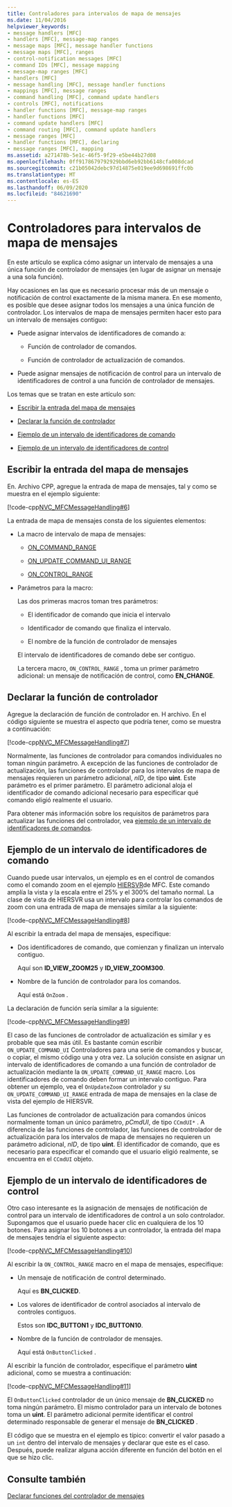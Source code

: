 ```yaml
---
title: Controladores para intervalos de mapa de mensajes
ms.date: 11/04/2016
helpviewer_keywords:
- message handlers [MFC]
- handlers [MFC], message-map ranges
- message maps [MFC], message handler functions
- message maps [MFC], ranges
- control-notification messages [MFC]
- command IDs [MFC], message mapping
- message-map ranges [MFC]
- handlers [MFC]
- message handling [MFC], message handler functions
- mappings [MFC], message ranges
- command handling [MFC], command update handlers
- controls [MFC], notifications
- handler functions [MFC], message-map ranges
- handler functions [MFC]
- command update handlers [MFC]
- command routing [MFC], command update handlers
- message ranges [MFC]
- handler functions [MFC], declaring
- message ranges [MFC], mapping
ms.assetid: a271478b-5e1c-46f5-9f29-e5be44b27d08
ms.openlocfilehash: 0ff9178679792929bbd6eb92bb6148cfa008dcad
ms.sourcegitcommit: c21b05042debc97d14875e019ee9d698691ffc0b
ms.translationtype: MT
ms.contentlocale: es-ES
ms.lasthandoff: 06/09/2020
ms.locfileid: "84621690"
---
```

# <a name="handlers-for-message-map-ranges"></a>Controladores para intervalos de mapa de mensajes

En este artículo se explica cómo asignar un intervalo de mensajes a una única función de controlador de mensajes (en lugar de asignar un mensaje a una sola función).

Hay ocasiones en las que es necesario procesar más de un mensaje o notificación de control exactamente de la misma manera. En ese momento, es posible que desee asignar todos los mensajes a una única función de controlador. Los intervalos de mapa de mensajes permiten hacer esto para un intervalo de mensajes contiguo:

- Puede asignar intervalos de identificadores de comando a:

  - Función de controlador de comandos.

  - Función de controlador de actualización de comandos.

- Puede asignar mensajes de notificación de control para un intervalo de identificadores de control a una función de controlador de mensajes.

Los temas que se tratan en este artículo son:

- [Escribir la entrada del mapa de mensajes](#_core_writing_the_message.2d.map_entry)

- [Declarar la función de controlador](#_core_declaring_the_handler_function)

- [Ejemplo de un intervalo de identificadores de comando](#_core_example_for_a_range_of_command_ids)

- [Ejemplo de un intervalo de identificadores de control](#_core_example_for_a_range_of_control_ids)

## <a name="writing-the-message-map-entry"></a><a name="_core_writing_the_message.2d.map_entry"></a>Escribir la entrada del mapa de mensajes

En. Archivo CPP, agregue la entrada de mapa de mensajes, tal y como se muestra en el ejemplo siguiente:

[!code-cpp[NVC_MFCMessageHandling#6](codesnippet/cpp/handlers-for-message-map-ranges_1.cpp)]

La entrada de mapa de mensajes consta de los siguientes elementos:

- La macro de intervalo de mapa de mensajes:

  - [ON_COMMAND_RANGE](reference/message-map-macros-mfc.md#on_command_range)

  - [ON_UPDATE_COMMAND_UI_RANGE](reference/message-map-macros-mfc.md#on_update_command_ui_range)

  - [ON_CONTROL_RANGE](reference/message-map-macros-mfc.md#on_control_range)

- Parámetros para la macro:

  Las dos primeras macros toman tres parámetros:

  - El identificador de comando que inicia el intervalo

  - Identificador de comando que finaliza el intervalo.

  - El nombre de la función de controlador de mensajes

  El intervalo de identificadores de comando debe ser contiguo.

  La tercera macro, `ON_CONTROL_RANGE` , toma un primer parámetro adicional: un mensaje de notificación de control, como **EN_CHANGE**.

## <a name="declaring-the-handler-function"></a><a name="_core_declaring_the_handler_function"></a>Declarar la función de controlador

Agregue la declaración de función de controlador en. H archivo. En el código siguiente se muestra el aspecto que podría tener, como se muestra a continuación:

[!code-cpp[NVC_MFCMessageHandling#7](codesnippet/cpp/handlers-for-message-map-ranges_2.h)]

Normalmente, las funciones de controlador para comandos individuales no toman ningún parámetro. A excepción de las funciones de controlador de actualización, las funciones de controlador para los intervalos de mapa de mensajes requieren un parámetro adicional, *nID*, de tipo **uint**. Este parámetro es el primer parámetro. El parámetro adicional aloja el identificador de comando adicional necesario para especificar qué comando eligió realmente el usuario.

Para obtener más información sobre los requisitos de parámetros para actualizar las funciones del controlador, vea [ejemplo de un intervalo de identificadores de comandos](#_core_example_for_a_range_of_command_ids).

## <a name="example-for-a-range-of-command-ids"></a><a name="_core_example_for_a_range_of_command_ids"></a>Ejemplo de un intervalo de identificadores de comando

Cuando puede usar intervalos, un ejemplo es en el control de comandos como el comando zoom en el ejemplo [HIERSVR](../overview/visual-cpp-samples.md)de MFC. Este comando amplía la vista y la escala entre el 25% y el 300% del tamaño normal. La clase de vista de HIERSVR usa un intervalo para controlar los comandos de zoom con una entrada de mapa de mensajes similar a la siguiente:

[!code-cpp[NVC_MFCMessageHandling#8](codesnippet/cpp/handlers-for-message-map-ranges_3.cpp)]

Al escribir la entrada del mapa de mensajes, especifique:

- Dos identificadores de comando, que comienzan y finalizan un intervalo contiguo.

   Aquí son **ID_VIEW_ZOOM25** y **ID_VIEW_ZOOM300**.

- Nombre de la función de controlador para los comandos.

   Aquí está `OnZoom` .

La declaración de función sería similar a la siguiente:

[!code-cpp[NVC_MFCMessageHandling#9](codesnippet/cpp/handlers-for-message-map-ranges_4.h)]

El caso de las funciones de controlador de actualización es similar y es probable que sea más útil. Es bastante común escribir `ON_UPDATE_COMMAND_UI` Controladores para una serie de comandos y buscar, o copiar, el mismo código una y otra vez. La solución consiste en asignar un intervalo de identificadores de comando a una función de controlador de actualización mediante la `ON_UPDATE_COMMAND_UI_RANGE` macro. Los identificadores de comando deben formar un intervalo contiguo. Para obtener un ejemplo, vea el `OnUpdateZoom` controlador y su `ON_UPDATE_COMMAND_UI_RANGE` entrada de mapa de mensajes en la clase de vista del ejemplo de HIERSVR.

Las funciones de controlador de actualización para comandos únicos normalmente toman un único parámetro, *pCmdUI*, de tipo `CCmdUI*` . A diferencia de las funciones de controlador, las funciones de controlador de actualización para los intervalos de mapa de mensajes no requieren un parámetro adicional, *nID*, de tipo **uint**. El identificador de comando, que es necesario para especificar el comando que el usuario eligió realmente, se encuentra en el `CCmdUI` objeto.

## <a name="example-for-a-range-of-control-ids"></a><a name="_core_example_for_a_range_of_control_ids"></a>Ejemplo de un intervalo de identificadores de control

Otro caso interesante es la asignación de mensajes de notificación de control para un intervalo de identificadores de control a un solo controlador. Supongamos que el usuario puede hacer clic en cualquiera de los 10 botones. Para asignar los 10 botones a un controlador, la entrada del mapa de mensajes tendría el siguiente aspecto:

[!code-cpp[NVC_MFCMessageHandling#10](codesnippet/cpp/handlers-for-message-map-ranges_5.cpp)]

Al escribir la `ON_CONTROL_RANGE` macro en el mapa de mensajes, especifique:

- Un mensaje de notificación de control determinado.

   Aquí es **BN_CLICKED**.

- Los valores de identificador de control asociados al intervalo de controles contiguos.

   Estos son **IDC_BUTTON1** y **IDC_BUTTON10**.

- Nombre de la función de controlador de mensajes.

   Aquí está `OnButtonClicked` .

Al escribir la función de controlador, especifique el parámetro **uint** adicional, como se muestra a continuación:

[!code-cpp[NVC_MFCMessageHandling#11](codesnippet/cpp/handlers-for-message-map-ranges_6.cpp)]

El `OnButtonClicked` controlador de un único mensaje de **BN_CLICKED** no toma ningún parámetro. El mismo controlador para un intervalo de botones toma un **uint**. El parámetro adicional permite identificar el control determinado responsable de generar el mensaje de **BN_CLICKED** .

El código que se muestra en el ejemplo es típico: convertir el valor pasado a un `int` dentro del intervalo de mensajes y declarar que este es el caso. Después, puede realizar alguna acción diferente en función del botón en el que se hizo clic.

## <a name="see-also"></a>Consulte también

[Declarar funciones del controlador de mensajes](declaring-message-handler-functions.md)
